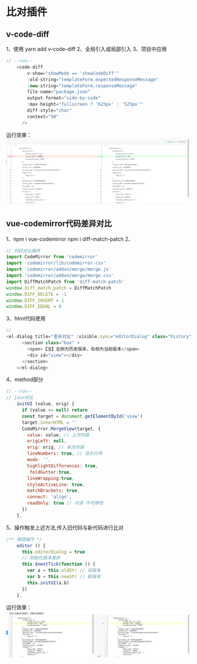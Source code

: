 # 比对插件
## v-code-diff
1、使用 yarn add v-code-diff
2、全局引入或局部引入
3、项目中应用
```js
// --run--
    <code-diff
        v-show="showMode == 'showCodeDiff'"
        :old-string="templateForm.expectedResponseMessage"
        :new-string="templateForm.responseMessage"
        file-name="package.json"
        output-format="side-by-side"
        :max-height="fullscreen ? '625px' : '525px'"
        diff-style="char"
        context="50"
      />
```
运行效果：
![Img](./FILES/比对插件.md/img-20240620161408.png)


## vue-codemirror代码差异对比
1、npm i vue-codemirror
npm i diff-match-patch
2、
```js
// 代码对比插件
import CodeMirror from 'codemirror'
import 'codemirror/lib/codemirror.css'
import 'codemirror/addon/merge/merge.js'
import 'codemirror/addon/merge/merge.css'
import DiffMatchPatch from 'diff-match-patch'
window.diff_match_patch = DiffMatchPatch
window.DIFF_DELETE = -1
window.DIFF_INSERT = 1
window.DIFF_EQUAL = 0
```
3、html代码使用
```js
//
<el-dialog title="差异对比" :visible.sync="editorDialog" class="history" width="60%">
      <section class="box" >
        <span>【注】左侧为历史版本，右侧为当前版本</span>
        <div id="view"></div>
      </section>
    </el-dialog>
```
4、method部分
```js
// --run--
// json对比
    initUI (value, orig) {
      if (value == null) return
      const target = document.getElementById('view')
      target.innerHTML = ''
      CodeMirror.MergeView(target, {
        value: value, // 上次内容
        origLeft: null,
        orig: orig, // 本次内容
        lineNumbers: true, // 显示行号
        mode: '',
        highlightDifferences: true,
         foldGutter:true,
        lineWrapping:true,
        styleActiveLine: true,
        matchBrackets: true, 
        connect: 'align',
        readOnly: true // 只读 不可修改 
      })
    },
```
5、操作触发上述方法,传入旧代码与新代码进行比对
```js
/** 按钮操作 */
    editor () {
      this.editorDialog = true
      // 初始化版本差异
      this.$nextTick(function () {
        var a = this.oldStr // 旧版本
        var b = this.newStr // 新版本
        this.initUI(a,b)
      })
    },

```
运行效果：
![Img](./FILES/比对插件.md/img-20240620161427.png)



